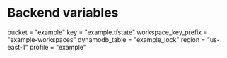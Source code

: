 # Backend variables

bucket               = "example"
key                  = "example.tfstate"
workspace_key_prefix = "example-workspaces"
dynamodb_table       = "example_lock"
region               = "us-east-1"
profile              = "example"